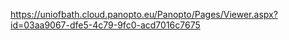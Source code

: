 https://uniofbath.cloud.panopto.eu/Panopto/Pages/Viewer.aspx?id=03aa9067-dfe5-4c79-9fc0-acd7016c7675